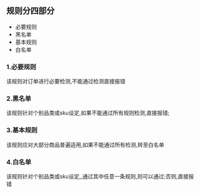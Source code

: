 ## 规则分四部分
* 必要规则
* 黑名单
* 基本规则
* 白名单

### 1.必要规则
该规则对订单进行必要检测,不能通过检测直接报错

### 2.黑名单
该规则针对个别品类或sku设定,如果不能通过所有规则检测,直接报错;

### 3.基本规则
该规则应对大部分商品普遍适用,如果不能通过所有检测,转至白名单


### 4.白名单
该规则针对个别品类或sku设定,,通过其中任意一条规则,则可以通过;否则,直接报错




